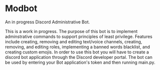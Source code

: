 # Modbot
An in progress Discord Administrative Bot.

This is a work in progress. The purpose of this bot is to implement adminstrative commands 
to support principles of least privilege. Features include creating, removing and editing
text/voice channels, creating, removing, and editing roles, implementing a banned words blacklist, 
and creating custom emojis. In order to use this bot you will have to create a discord bot
application through the Discord developer portal. The bot can be used by entering your Bot
application's token and then running main.py.
